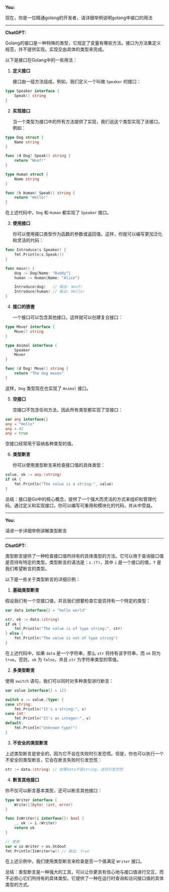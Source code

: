 **You:**

现在，你是一位精通golang的开发者，请详细举例说明golang中接口的用法

* * *

**ChatGPT:**

Golang的接口是一种特殊的类型，它规定了变量有哪些方法。接口为方法集定义规范，并不提供实现。实现交由具体的类型来完成。

以下是接口在Golang中的一些用法：

1. **定义接口**
    
    接口由一组方法组成。例如，我们定义一个叫做 `Speaker` 的接口：
    

```go
type Speaker interface {
    Speak() string
}
```

2. **实现接口**
    
    当一个类型为接口中的所有方法提供了实现，我们说这个类型实现了该接口。例如：
    

```go
type Dog struct {
    Name string
}

func (d Dog) Speak() string {
    return "Woof!"
}

type Human struct {
    Name string
}

func (h Human) Speak() string {
    return "Hello!"
}
```

在上述代码中，`Dog` 和 `Human` 都实现了 `Speaker` 接口。

3. **使用接口**
    
    你可以使用接口类型作为函数的参数或返回值。这样，你就可以编写更加泛化和灵活的代码：
    

```go
func Introduce(s Speaker) {
    fmt.Println(s.Speak())
}

func main() {
    dog := Dog{Name: "Buddy"}
    human := Human{Name: "Alice"}

    Introduce(dog)   // 输出: Woof!
    Introduce(human) // 输出: Hello!
}
```

4. **接口的嵌套**
    
    一个接口可以包含其他接口，这样就可以创建复合接口：
    

```go
type Mover interface {
    Move() string
}

type Animal interface {
    Speaker
    Mover
}

func (d Dog) Move() string {
    return "The dog moves"
}
```

这样，`Dog` 类型现在也实现了 `Animal` 接口。

5. **空接口**
    
    空接口不包含任何方法，因此所有类型都实现了空接口：
    

```go
var any interface{}
any = "Hello"
any = 42
any = true
```

空接口经常用于容纳各种类型的值。

6. **类型断言**
    
    你可以使用类型断言来检查接口值的具体类型：
    

```go
value, ok := any.(string)
if ok {
    fmt.Println("The value is a string:", value)
}
```

总结：接口是Go中的核心概念，提供了一个强大而灵活的方式来组织和管理代码。通过定义和实现接口，你可以编写可重用和模块化的代码，并从中受益。

* * *

**You:**

请进一步详细举例讲解类型断言

* * *

**ChatGPT:**

类型断言提供了一种检查接口值所持有的具体类型的方法。它可以用于查询接口值是否持有特定的类型。类型断言的语法是：`i.(T)`，其中 `i` 是一个接口的值，`T` 是我们希望断言的类型。

以下是一些关于类型断言的详细示例：

1. **基础类型断言**

假设我们有一个空接口值，并且我们想要检查它是否持有一个特定的类型：

```go
var data interface{} = "hello world"

str, ok := data.(string)
if ok {
    fmt.Println("The value is of type string:", str)
} else {
    fmt.Println("The value is not of type string")
}
```

在上述代码中，如果 `data` 是一个字符串，那么 `str` 将持有该字符串，而 `ok` 将为 `true`。否则，`ok` 为 `false`，并且 `str` 为字符串类型的零值。

2. **多类型断言**

使用 `switch` 语句，我们可以同时对多种类型进行断言：

```go
var value interface{} = 123

switch v := value.(type) {
case string:
    fmt.Println("It's a string:", v)
case int:
    fmt.Println("It's an integer:", v)
default:
    fmt.Println("Unknown type!")
}
```

3. **不安全的类型断言**

上述类型断言是安全的，因为它不会在失败时引发恐慌。但是，你也可以执行一个不安全的类型断言，它会在断言失败时引发恐慌：

```go
str := data.(string) // 如果data不是string，这将引发恐慌
```

4. **断言其他接口**

你不仅可以断言基本类型，还可以断言其他接口：

```go
type Writer interface {
    Write([]byte) (int, error)
}

func IsWriter(i interface{}) bool {
    _, ok := i.(Writer)
    return ok
}

// 使用
var w io.Writer = os.Stdout
fmt.Println(IsWriter(w)) // 输出: true
```

在上述示例中，我们使用类型断言来检查是否一个值满足 `Writer` 接口。

总结：类型断言是一种强大的工具，可以让你更具有信心地与接口值进行交互，而不必担心它们所持有的具体类型。它提供了一种在运行时查询和访问接口值的具体类型的方式。